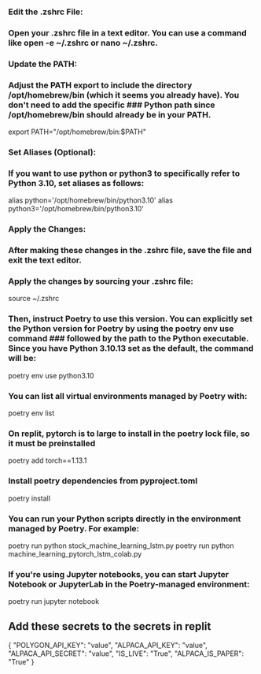 ### Edit the .zshrc File:

### Open your .zshrc file in a text editor. You can use a command like open -e ~/.zshrc or nano ~/.zshrc.
### Update the PATH:

### Adjust the PATH export to include the directory /opt/homebrew/bin (which it seems you already have). You don't need to add the specific ### Python path since /opt/homebrew/bin should already be in your PATH.
export PATH="/opt/homebrew/bin:$PATH"
### Set Aliases (Optional):

### If you want to use python or python3 to specifically refer to Python 3.10, set aliases as follows:
alias python='/opt/homebrew/bin/python3.10'
alias python3='/opt/homebrew/bin/python3.10'

### Apply the Changes:

### After making these changes in the .zshrc file, save the file and exit the text editor.
### Apply the changes by sourcing your .zshrc file:
source ~/.zshrc

### Then, instruct Poetry to use this version. You can explicitly set the Python version for Poetry by using the poetry env use command  ### followed by the path to the Python executable. Since you have Python 3.10.13 set as the default, the command will be:
poetry env use python3.10

### You can list all virtual environments managed by Poetry with:
poetry env list

### On replit, pytorch is to large to install in the poetry lock file, so it must be preinstalled

poetry add torch==1.13.1

### Install poetry dependencies from pyproject.toml
poetry install

### You can run your Python scripts directly in the environment managed by Poetry. For example:
poetry run python stock_machine_learning_lstm.py
poetry run python machine_learning_pytorch_lstm_colab.py

### If you're using Jupyter notebooks, you can start Jupyter Notebook or JupyterLab in the Poetry-managed environment:
poetry run jupyter notebook

## Add these secrets to the secrets in replit
{
  "POLYGON_API_KEY": "value",
  "ALPACA_API_KEY": "value",
  "ALPACA_API_SECRET": "value",
  "IS_LIVE": "True",
  "ALPACA_IS_PAPER": "True"
}
